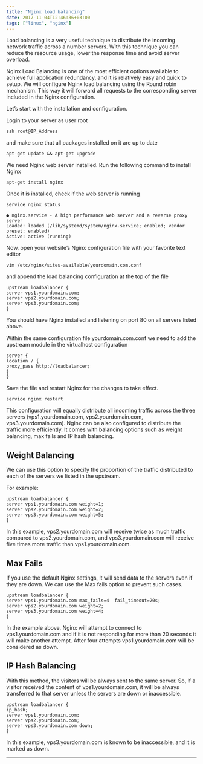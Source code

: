 ```yaml
---
title: "Nginx load balancing"
date: 2017-11-04T12:46:36+03:00
tags: ["linux", "nginx"]
---
```


Load balancing is a very useful technique to distribute the incoming network traffic across a number servers. With this technique you can reduce the resource usage, lower the response time and avoid server overload.

Nginx Load Balancing is one of the most efficient options available to achieve full application redundancy, and it is relatively easy and quick to setup. We will configure Nginx load balancing using the Round robin mechanism. This way it will forward all requests to the corresponding server included in the Nginx configuration.

Let’s start with the installation and configuration.

Login to your server as user root

```
ssh root@IP_Address
```

and make sure that all packages installed on it are up to date

```
apt-get update && apt-get upgrade
```

We need Nginx web server installed. Run the following command to install Nginx

```
apt-get install nginx
```

Once it is installed, check if the web server is running

```
service nginx status

● nginx.service - A high performance web server and a reverse proxy server
Loaded: loaded (/lib/systemd/system/nginx.service; enabled; vendor preset: enabled)
Active: active (running)
```

Now, open your website’s Nginx configuration file with your favorite text editor

```
vim /etc/nginx/sites-available/yourdomain.com.conf
```

and append the load balancing configuration at the top of the file

```
upstream loadbalancer {
server vps1.yourdomain.com;
server vps2.yourdomain.com;
server vps3.yourdomain.com;
}
```

You should have Nginx installed and listening on port 80 on all servers listed above.

Within the same configuration file yourdomain.com.conf we need to add the upstream module in the virtualhost configuration

```
server {
location / {
proxy_pass http://loadbalancer;
}
}
```

Save the file and restart Nginx for the changes to take effect.

```
service nginx restart
```

This configuration will equally distribute all incoming traffic across the three servers (vps1.yourdomain.com, vps2.yourdomain.com, vps3.yourdomain.com). Nginx can be also configured to distribute the traffic more efficiently. It comes with balancing options such as weight balancing, max fails and IP hash balancing.

## Weight Balancing

We can use this option to specify the proportion of the traffic distributed to each of the servers we listed in the upstream.

For example:

```
upstream loadbalancer {
server vps1.yourdomain.com weight=1;
server vps2.yourdomain.com weight=2;
server vps3.yourdomain.com weight=5;
}
```

In this example, vps2.yourdomain.com will receive twice as much traffic compared to vps2.yourdomain.com, and vps3.yourdomain.com will receive five times more traffic than vps1.yourdomain.com.

## Max Fails

If you use the default Nginx settings, it will send data to the servers even if they are down. We can use the Max fails option to prevent such cases.

```
upstream loadbalancer {
server vps1.yourdomain.com max_fails=4  fail_timeout=20s;
server vps2.yourdomain.com weight=2;
server vps3.yourdomain.com weight=4;
}
```

In the example above, Nginx will attempt to connect to vps1.yourdomain.com and if it is not responding for more than 20 seconds it will make another attempt. After four attempts vps1.yourdomain.com will be considered as down.

## IP Hash Balancing

With this method, the visitors will be always sent to the same server. So, if a visitor received the content of vps1.yourdomain.com, it will be always transferred to that server unless the servers are down or inaccessible.

```
upstream loadbalancer {
ip_hash;
server vps1.yourdomain.com;
server vps2.yourdomain.com;
server vps3.yourdomain.com down;
}
```

In this example, vps3.yourdomain.com is known to be inaccessible, and it is marked as down.

---
